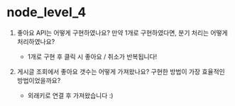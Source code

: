 # node_level_4

1. 좋아요 API는 어떻게 구현하였나요? 만약 1개로 구현하였다면, 분기 처리는 어떻게 처리하였나요?
    - 1개로 구현 후 클릭 시 좋아요 / 취소가 반복됩니다!
    
3. 게시글 조회에서 좋아요 갯수는 어떻게 가져왔나요? 구현한 방법이 가장 효율적인 방법이었을까요?
   - 외래키로 연결 후 가져왔습니다 :)
